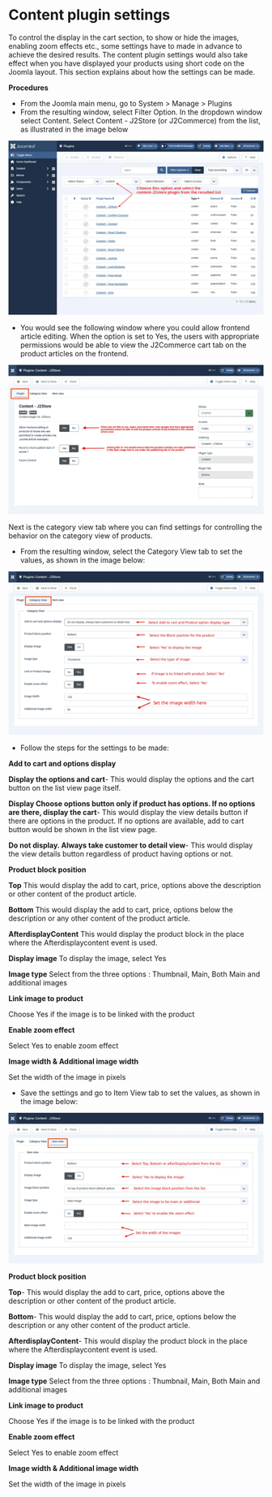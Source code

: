 # Content plugin settings

To control the display in the cart section, to show or hide the images, enabling zoom effects etc., some settings have to made in advance to achieve the desired results. The content plugin settings would also take effect when you have displayed your products using short code on the Joomla layout. This section explains about how the settings can be made.

**Procedures**

* From the Joomla main menu, go to System > Manage > Plugins
* From the resulting window, select Filter Option. In the dropdown window select Content.  Select Content - J2Store (or J2Commerce) from the list, as illustrated in the image below

![Contentplugin-contentfilter](../.gitbook/assets/content2.webp)

* You would see the following window where you could allow frontend article editing. When the option is set to Yes, the users with appropriate permissions would be able to view the J2Commerce cart tab on the product articles on the frontend.

![Contentplugin-frontendediting](<../.gitbook/assets/content plugin2.webp>)

Next is the category view tab where you can find settings for controlling the behavior on the category view of products.

* From the resulting window, select the Category View tab to set the values, as shown in the image below:

![Contentplugin-categoryview](<../.gitbook/assets/content category2.webp>)

* Follow the steps for the settings to be made:

**Add to cart and options display**

**Display the options and cart**- This would display the options and the cart button on the list view page itself.

**Display Choose options button only if product has options. If no options are there, display the cart**- This would display the view details button if there are options in the product. If no options are available, add to cart button would be shown in the list view page.

**Do not display. Always take customer to detail view**- This would display the view details button regardless of product having options or not.

**Product block position**

**Top** This would display the add to cart, price, options above the description or other content of the product article.

**Bottom** This would display the add to cart, price, options below the description or any other content of the product article.

**AfterdisplayContent** This would display the product block in the place where the Afterdisplaycontent event is used.

**Display image** To display the image, select Yes

**Image type** Select from the three options : Thumbnail, Main, Both Main and additional images

**Link image to product**

Choose Yes if the image is to be linked with the product

**Enable zoom effect**

Select Yes to enable zoom effect

**Image width & Additional image width**

Set the width of the image in pixels

* Save the settings and go to Item View tab to set the values, as shown in the image below:

![Setup-contentplugin-itemview](<../.gitbook/assets/content item view2.webp>)

**Product block position**

**Top**- This would display the add to cart, price, options above the description or other content of the product article.

**Bottom**- This would display the add to cart, price, options below the description or any other content of the product article.

**AfterdisplayContent**- This would display the product block in the place where the Afterdisplaycontent event is used.

**Display image** To display the image, select Yes

**Image type** Select from the three options : Thumbnail, Main, Both Main and additional images

**Link image to product**

Choose Yes if the image is to be linked with the product

**Enable zoom effect**

Select Yes to enable zoom effect

**Image width & Additional image width**

Set the width of the image in pixels
